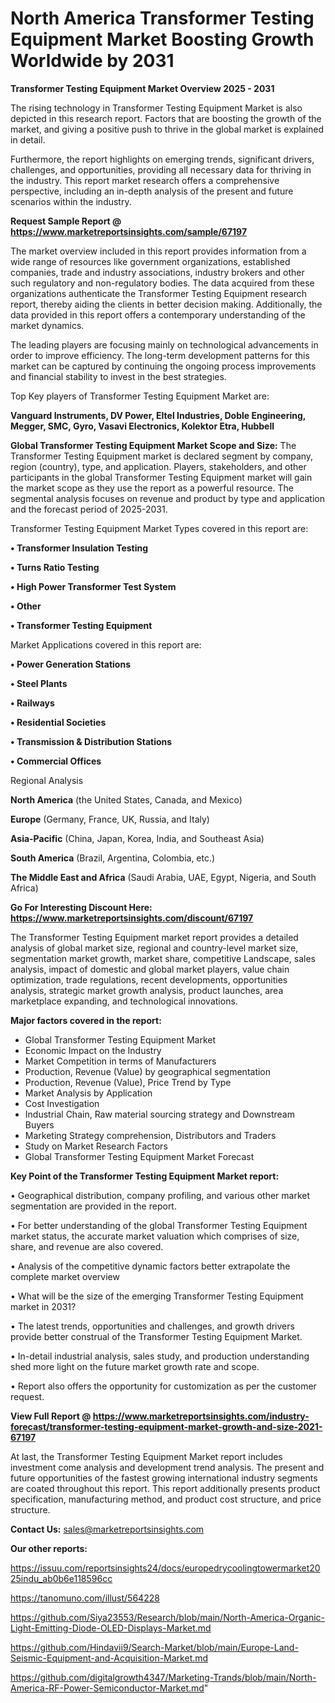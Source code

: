 # North America Transformer Testing Equipment Market Boosting Growth Worldwide by 2031

<Strong> Transformer Testing Equipment Market Overview 2025 - 2031</strong>

The rising technology in Transformer Testing Equipment Market is also depicted in this research report. Factors that are boosting the growth of the market, and giving a positive push to thrive in the global market is explained in detail.

Furthermore, the report highlights on emerging trends, significant drivers, challenges, and opportunities, providing all necessary data for thriving in the industry. This report market research offers a comprehensive perspective, including an in-depth analysis of the present and future scenarios within the industry.

<strong>Request Sample Report @ <a href=https://www.marketreportsinsights.com/sample/67197>https://www.marketreportsinsights.com/sample/67197</a></strong>

The market overview included in this report provides information from a wide range of resources like government organizations, established companies, trade and industry associations, industry brokers and other such regulatory and non-regulatory bodies. The data acquired from these organizations authenticate the Transformer Testing Equipment research report, thereby aiding the clients in better decision making. Additionally, the data provided in this report offers a contemporary understanding of the market dynamics.

The leading players are focusing mainly on technological advancements in order to improve efficiency. The long-term development patterns for this market can be captured by continuing the ongoing process improvements and financial stability to invest in the best strategies.

Top Key players of Transformer Testing Equipment Market are:

<strong>Vanguard Instruments, DV Power, Eltel Industries, Doble Engineering, Megger, SMC, Gyro, Vasavi Electronics, Kolektor Etra, Hubbell</strong>

<strong><b>Global Transformer Testing Equipment Market Scope and Size:</b></strong>
The Transformer Testing Equipment market is declared segment by company, region (country), type, and application. Players, stakeholders, and other participants in the global Transformer Testing Equipment market will gain the market scope as they use the report as a powerful resource. The segmental analysis focuses on revenue and product by type and application and the forecast period of 2025-2031.

Transformer Testing Equipment Market Types covered in this report are:

<strong>• Transformer Insulation Testing

• Turns Ratio Testing

• High Power Transformer Test System

• Other

• Transformer Testing Equipment</strong>

Market Applications covered in this report are:

<strong>• Power Generation Stations

• Steel Plants

• Railways

• Residential Societies

• Transmission & Distribution Stations

• Commercial Offices</strong> 

Regional Analysis

<strong>North America</strong> (the United States, Canada, and Mexico)

<strong>Europe</strong> (Germany, France, UK, Russia, and Italy)

<strong>Asia-Pacific</strong> (China, Japan, Korea, India, and Southeast Asia)

<strong>South America</strong> (Brazil, Argentina, Colombia, etc.)

<strong>The Middle East and Africa</strong> (Saudi Arabia, UAE, Egypt, Nigeria, and South Africa)

<strong>Go For Interesting Discount Here: <a href=https://www.marketreportsinsights.com/discount/67197>https://www.marketreportsinsights.com/discount/67197</a></strong>

The Transformer Testing Equipment market report provides a detailed analysis of global market size, regional and country-level market size, segmentation market growth, market share, competitive Landscape, sales analysis, impact of domestic and global market players, value chain optimization, trade regulations, recent developments, opportunities analysis, strategic market growth analysis, product launches, area marketplace expanding, and technological innovations.

<strong><b>Major factors covered in the report:</b></strong>
<ul>
  <li>Global Transformer Testing Equipment Market </li>
  <li>Economic Impact on the Industry</li>
  <li>Market Competition in terms of Manufacturers</li>
  <li>Production, Revenue (Value) by geographical segmentation</li>
  <li>Production, Revenue (Value), Price Trend by Type</li>
  <li>Market Analysis by Application</li>
  <li>Cost Investigation</li>
  <li>Industrial Chain, Raw material sourcing strategy and Downstream Buyers</li>
  <li>Marketing Strategy comprehension, Distributors and Traders</li>
  <li>Study on Market Research Factors</li>
  <li>Global Transformer Testing Equipment Market Forecast</li>
</ul>

<strong><b>Key Point of the Transformer Testing Equipment Market report:</b></strong>

• Geographical distribution, company profiling, and various other market segmentation are provided in the report.

• For better understanding of the global Transformer Testing Equipment market status, the accurate market valuation which comprises of size, share, and revenue are also covered.

• Analysis of the competitive dynamic factors better extrapolate the complete market overview

• What will be the size of the emerging Transformer Testing Equipment market in 2031?

• The latest trends, opportunities and challenges, and growth drivers provide better construal of the Transformer Testing Equipment Market.

• In-detail industrial analysis, sales study, and production understanding shed more light on the future market growth rate and scope.

• Report also offers the opportunity for customization as per the customer request.

<strong><b>View Full Report @ <a href=https://www.marketreportsinsights.com/industry-forecast/transformer-testing-equipment-market-growth-and-size-2021-67197>https://www.marketreportsinsights.com/industry-forecast/transformer-testing-equipment-market-growth-and-size-2021-67197</a></b></strong>


At last, the Transformer Testing Equipment Market report includes investment come analysis and development trend analysis. The present and future opportunities of the fastest growing international industry segments are coated throughout this report. This report additionally presents product specification, manufacturing method, and product cost structure, and price structure.

<strong>Contact Us:</strong>
sales@marketreportsinsights.com

<strong>Our other reports:</strong>

<a href=https://issuu.com/reportsinsights24/docs/europedrycoolingtowermarket2025indu_ab0b6e118596cc>https://issuu.com/reportsinsights24/docs/europedrycoolingtowermarket2025indu_ab0b6e118596cc</a>

<a href=https://tanomuno.com/illust/564228>https://tanomuno.com/illust/564228</a>

<a href=https://github.com/Siya23553/Research/blob/main/North-America-Organic-Light-Emitting-Diode-OLED-Displays-Market.md>https://github.com/Siya23553/Research/blob/main/North-America-Organic-Light-Emitting-Diode-OLED-Displays-Market.md</a>

<a href=https://github.com/Hindavii9/Search-Market/blob/main/Europe-Land-Seismic-Equipment-and-Acquisition-Market.md>https://github.com/Hindavii9/Search-Market/blob/main/Europe-Land-Seismic-Equipment-and-Acquisition-Market.md</a>

<a href=https://github.com/digitalgrowth4347/Marketing-Trands/blob/main/North-America-RF-Power-Semiconductor-Market.md>https://github.com/digitalgrowth4347/Marketing-Trands/blob/main/North-America-RF-Power-Semiconductor-Market.md</a>"
